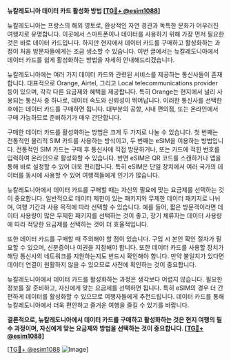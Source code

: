 **뉴칼레도니아 데이터 카드 활성화 방법 [[TG💪+ @esim1088](https://t.me/s/esim1088)]**

뉴칼레도니아는 프랑스의 해외 영토로, 환상적인 자연 경관과 독특한 문화가 어우러진 여행지로 유명합니다. 이곳에서 스마트폰이나 데이터를 사용하기 위해 가장 먼저 필요한 것은 바로 데이터 카드입니다. 하지만 현지에서 데이터 카드를 구매하고 활성화하는 과정이 처음 방문자들에게는 조금 생소할 수 있습니다. 이번 글에서는 뉴칼레도니아에서 데이터 카드를 쉽게 활성화하는 방법을 자세히 안내해드리겠습니다.

뉴칼레도니아에는 여러 가지 데이터 카드와 관련된 서비스를 제공하는 통신사들이 존재합니다. 대표적으로 Orange, Airtel, 그리고 Local telecommunications provider 등이 있으며, 각각 다른 요금제와 혜택을 제공합니다. 특히 Orange는 현지에서 널리 사용되는 통신사 중 하나로, 데이터 속도와 신뢰성이 뛰어납니다. 이러한 통신사를 선택한 후에는 데이터 카드를 구매하면 됩니다. 대부분의 공항, 시내 편의점, 또는 온라인에서 구매 가능하므로 준비하기가 매우 간단합니다.

구매한 데이터 카드를 활성화하는 방법은 크게 두 가지로 나눌 수 있습니다. 첫 번째는 전통적인 물리적 SIM 카드를 사용하는 방식이고, 두 번째는 eSIM을 이용하는 방법입니다. 전통적인 SIM 카드는 구매 후 통신사에 직접 방문하거나, 또는 카드에 적힌 번호를 입력하여 온라인으로 활성화할 수 있습니다. 반면 eSIM은 QR 코드를 스캔하거나 앱을 통해 바로 설정할 수 있어 더욱 편리합니다. 특히 eSIM은 단일 장치에서 여러 국가의 데이터를 동시에 사용할 수 있어 여행객들에게 인기가 많습니다.

뉴칼레도니아에서 데이터 카드를 구매할 때는 자신의 필요에 맞는 요금제를 선택하는 것이 중요합니다. 일반적으로 데이터 제한이 있는 패키지와 무제한 데이터 패키지로 나뉘며, 여행 기간과 사용 목적에 따라 선택할 수 있습니다. 예를 들어, 짧은 방문객이라면 데이터 사용량이 많은 무제한 패키지를 선택하는 것이 좋고, 장기 체류자는 데이터 사용량에 따라 적당한 요금제를 선택하는 것이 더 효율적입니다.

또한 데이터 카드를 구매할 때 주의해야 할 점이 있습니다. 구입 시 본인 확인 절차가 필요할 수 있으며, 신분증이나 여권을 지참해야 합니다. 또한 데이터 카드를 사용할 장치가 해당 통신사의 네트워크를 지원하는지도 반드시 확인해야 합니다. 만약 불일치가 있다면 데이터 연결이 원활하지 않을 수 있으므로 사전에 확인하는 것이 중요합니다.

뉴칼레도니아에서 데이터 카드를 활성화하는 과정은 생각보다 어렵지 않습니다. 필요한 정보를 잘 준비하고, 자신에게 맞는 요금제를 선택하면 됩니다. 특히 eSIM의 경우 더 간편하게 데이터를 활성화할 수 있으므로 여행자들에게 추천드립니다. 데이터 카드를 통해 뉴칼레도니아에서 더욱 편안하고 즐거운 여행을 즐길 수 있기를 바랍니다.

**결론적으로, 뉴칼레도니아에서 데이터 카드를 구매하고 활성화하는 것은 현지 여행의 필수 과정이며, 자신에게 맞는 요금제와 방법을 선택하는 것이 중요합니다. [[TG💪+ @esim1088](https://t.me/s/esim1088)]**

[[TG💪+ @esim1088](https://t.me/s/esim1088) ![Image](https://i.postimg.cc/Y0z9fWf4/image.png)]